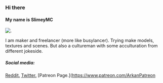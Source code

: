 ### Hi there 
#### My name is SlimeyMC

![.](https://cdn.discordapp.com/attachments/727886672909435002/744386758610911402/asddf.png)

I am maker and freelancer (more like busylancer).
Trying make models, textures and scenes.
But also a cultureman with some acculturation from different jokeside.

##### Social media:
[Reddit.](https://www.reddit.com/user/SomeIDK)
[Twitter.](https://twitter.com/Arkanan58188042)
[Patreon Page.](https://www.patreon.com/ArkanPatreon
